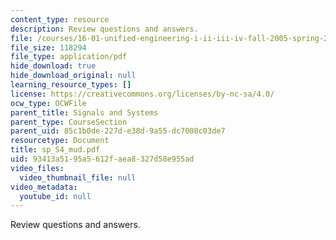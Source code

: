 ```yaml
---
content_type: resource
description: Review questions and answers.
file: /courses/16-01-unified-engineering-i-ii-iii-iv-fall-2005-spring-2006/93413a5195a5612faea8327d58e955ad_sp_S4_mud.pdf
file_size: 118294
file_type: application/pdf
hide_download: true
hide_download_original: null
learning_resource_types: []
license: https://creativecommons.org/licenses/by-nc-sa/4.0/
ocw_type: OCWFile
parent_title: Signals and Systems
parent_type: CourseSection
parent_uid: 85c1b0de-227d-e38d-9a55-dc7008c03de7
resourcetype: Document
title: sp_S4_mud.pdf
uid: 93413a51-95a5-612f-aea8-327d58e955ad
video_files:
  video_thumbnail_file: null
video_metadata:
  youtube_id: null
---
```

Review questions and answers.